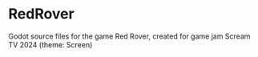 # RedRover
Godot source files for the game Red Rover, created for game jam Scream TV 2024 (theme: Screen)
